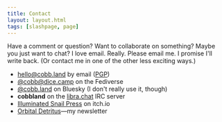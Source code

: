 ```yaml
---
title: Contact
layout: layout.html
tags: [slashpage, page]
---
```

Have a comment or question? Want to collaborate on something? Maybe you just want to chat? I love email. Really. Please email me. I promise I'll write back. (Or contact me in one of the other less exciting ways.)

- [hello@cobb.land](mailto:hello@cobb.land) by email ([PGP](/hello@cobb.land-0x58E8E614B1589522-pub.asc))
- [@cobb@dice.camp](https://dice.camp/@cobb) on the Fediverse
- [@cobb.land](https://bsky.app/profile/cobb.land) on Bluesky (I don't really use it, though)
- **cobbland** on the [libra.chat](https://libera.chat/) IRC server
- [Illuminated Snail Press](https://illuminatedsnail.itch.io/) on itch.io
- [Orbital Detritus](https://buttondown.com/orbitaldetritus)—my newsletter
